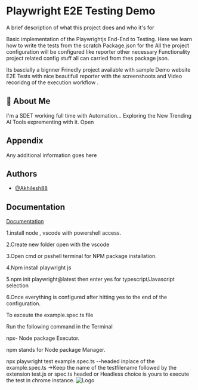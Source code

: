 
# Playwright E2E Testing Demo 

A brief description of what this project does and who it's for

Basic implementation of the Playwrightjs End-End to Testing.
Here we learn how to write the tests from the scratch
Package.json for the All the project configuration will
be configured like reporter other necessary Functionality project related config stuff all can carried from thes package json.

Its bascially a bignner Frinedly project available with sample Demo website E2E Tests with nice beautifull reporter with the screenshoots and Video recoridng of the execution workflow .
## 🚀 About Me
I'm a SDET  working full time with Automation...
Exploring the New Trending AI Tools exprementing with it.
Open 


## Appendix

Any additional information goes here


## Authors

- [@Akhilesh88](https://github.com/Akhilesh88)


## Documentation

[Documentation](https://playwright.dev/docs/intro)

1.install node , vscode with powershell access.

2.Create new folder open with the vscode

3.Open cmd or psshell terminal for NPM package installation.

4.Npm install playwright js 

5.npm init playwright@latest then enter yes for typescript/Javascript selection

6.Once everything is configured after hitting yes to the end of the configuration.


To exceute the example.spec.ts file 

Run  the following command in the Terminal 

npx- Node package Executor.

npm stands for Node package Manager.

npx playwright test example.spec.ts --headed 
inplace of the example.spec.ts ->Keep the name of the testfilename followed by the extension test.js or spec.ts
headed or Headless choice is yours 
to execute the test in chrome instance. 
![Logo](https://playwright.dev/img/playwright-logo.svg)

